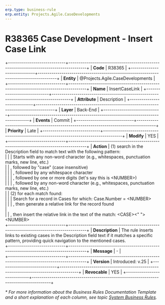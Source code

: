 ```yaml
---
erp.type: business-rule
erp.entity: Projects.Agile.CaseDevelopments
---
```


# R38365 Case Development - Insert Case Link
+-----------------------------+---------------------------------------------------------------------------------------+
| **Code**                    | R38365                                                                                |
+-----------------------------+---------------------------------------------------------------------------------------+
| **Entity**                  | @Projects.Agile.CaseDevelopments                                                      |
+-----------------------------+---------------------------------------------------------------------------------------+
| **Name**                    | InsertCaseLink                                                                        |
+-----------------------------+---------------------------------------------------------------------------------------+
| **Attribute**               | Description                                                                           |
+-----------------------------+---------------------------------------------------------------------------------------+
| **Layer**                   | Back-End                                                                              |
+-----------------------------+---------------------------------------------------------------------------------------+
| **Events**                  | Commit                                                                                |
+-----------------------------+---------------------------------------------------------------------------------------+
| **Priority**                | Late                                                                                  |
+-----------------------------+---------------------------------------------------------------------------------------+
| **Modify**                  | YES                                                                                   |
+-----------------------------+---------------------------------------------------------------------------------------+
| **Action**                  | (1) search in the Description field to match text with the following pattern:<br>     |
|                             | Starts with any non-word character (e.g., whitespaces, punctuation marks, new line, etc.)<br>
|                             | , followed by "case" (case insensitive)<br>                                           | 
|                             | , followed by any whitespace character<br>                                            |
|                             | , followed by one or more digits (let's say this is \<NUMBER>)<br>                    |
|                             | , followed by any non-word character (e.g., whitespaces, punctuation marks, new line, etc.)<br>
|                             | (2) for each match found:<br>                                                         |
|                             | Search for a record in Cases for which: Case.Number = \<NUMBER><br>                   |
|                             | , then generate a relative link for the record found<br>                                        |                                  
|                             | , then insert the relative link in the text of the match: \<CASE><" ">\<NUMBER>     
+-----------------------------+---------------------------------------------------------------------------------------+
| **Description**             | The rule inserts links to existing cases in the Description field text if it matches a specific pattern, providing quick navigation to the mentioned cases.             
+-----------------------------+---------------------------------------------------------------------------------------+
| **Message**                 | \-                                                                                    |                         
+-----------------------------+---------------------------------------------------------------------------------------+
| **Version**                 | Introduced: v.25                                                                      |
+-----------------------------+---------------------------------------------------------------------------------------+
| **Revocable**               | YES                                                                                   |
+-----------------------------+---------------------------------------------------------------------------------------+

*\* For more information about the Business Rules Documentation Template and a short explanation of each column, see
topic [System Business Rules](../templates/template-description-system-business-rules.md).*
